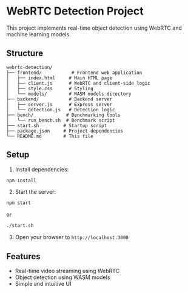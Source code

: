 # WebRTC Detection Project

This project implements real-time object detection using WebRTC and machine learning models.

## Structure
```
webrtc-detection/
├── frontend/           # Frontend web application
│   ├── index.html     # Main HTML page
│   ├── client.js      # WebRTC and client-side logic
│   ├── style.css      # Styling
│   └── models/        # WASM models directory
├── backend/           # Backend server
│   ├── server.js      # Express server
│   └── detection.js   # Detection logic
├── bench/            # Benchmarking tools
│   └── run_bench.sh  # Benchmark script
├── start.sh         # Startup script
├── package.json     # Project dependencies
└── README.md        # This file
```

## Setup
1. Install dependencies:
```bash
npm install
```

2. Start the server:
```bash
npm start
```
or
```bash
./start.sh
```

3. Open your browser to `http://localhost:3000`

## Features
- Real-time video streaming using WebRTC
- Object detection using WASM models
- Simple and intuitive UI
